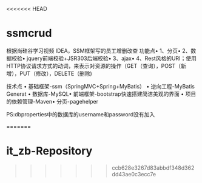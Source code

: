 <<<<<<< HEAD
# ssmcrud
根据尚硅谷学习视频
IDEA，SSM框架写的员工增删改查
功能点• 
1、分页• 
2、数据校验• jquery前端校验+JSR303后端校验• 
3、ajax• 
4、Rest风格的URI；使用HTTP协议请求方式的动词，来表示对资源的操作（GET（查询），POST（新增），PUT（修改），DELETE（删除)

技术点
• 基础框架-ssm（SpringMVC+Spring+MyBatis）
• 逆向工程-MyBatis Generat
• 数据库-MySQL• 前端框架-bootstrap快速搭建简洁美观的界面
• 项目的依赖管理-Maven• 分页-pagehelper

PS:dbproperties中的数据库的username和password没有加入

=======
# it_zb-Repository
>>>>>>> ccb628e3267d83abbdf348d362dd43ae0c3ecc7e
